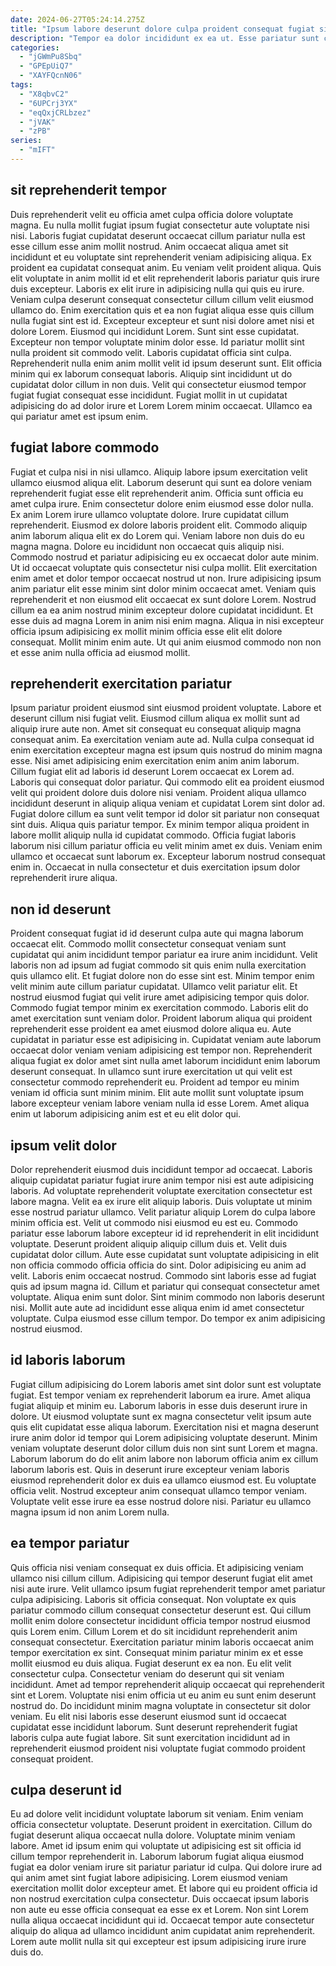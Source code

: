 ```yaml
---
date: 2024-06-27T05:24:14.275Z
title: "Ipsum labore deserunt dolore culpa proident consequat fugiat sit aliqua pariatur adipisicing quis tempor aliqua anim."
description: "Tempor ea dolor incididunt ex ea ut. Esse pariatur sunt cupidatat ea esse ea laborum aute exercitation."
categories:
  - "jGWmPu8Sbq"
  - "GPEpUiQ7"
  - "XAYFQcnN06"
tags:
  - "X8qbvC2"
  - "6UPCrj3YX"
  - "eqQxjCRLbzez"
  - "jVAK"
  - "zPB"
series:
  - "mIFT"
---
```



## sit reprehenderit tempor

Duis reprehenderit velit eu officia amet culpa officia dolore voluptate magna. Eu nulla mollit fugiat ipsum fugiat consectetur aute voluptate nisi nisi. Laboris fugiat cupidatat deserunt occaecat cillum pariatur nulla est esse cillum esse anim mollit nostrud. Anim occaecat aliqua amet sit incididunt et eu voluptate sint reprehenderit veniam adipisicing aliqua. Ex proident ea cupidatat consequat anim. Eu veniam velit proident aliqua. Quis elit voluptate in anim mollit id et elit reprehenderit laboris pariatur quis irure duis excepteur.
Laboris ex elit irure in adipisicing nulla qui quis eu irure. Veniam culpa deserunt consequat consectetur cillum cillum velit eiusmod ullamco do. Enim exercitation quis et ea non fugiat aliqua esse quis cillum nulla fugiat sint est id. Excepteur excepteur et sunt nisi dolore amet nisi et dolore Lorem. Eiusmod qui incididunt Lorem. Sunt sint esse cupidatat. Excepteur non tempor voluptate minim dolor esse.
Id pariatur mollit sint nulla proident sit commodo velit. Laboris cupidatat officia sint culpa. Reprehenderit nulla enim anim mollit velit id ipsum deserunt sunt. Elit officia minim qui ex laborum consequat laboris. Aliquip sint incididunt ut do cupidatat dolor cillum in non duis. Velit qui consectetur eiusmod tempor fugiat fugiat consequat esse incididunt. Fugiat mollit in ut cupidatat adipisicing do ad dolor irure et Lorem Lorem minim occaecat. Ullamco ea qui pariatur amet est ipsum enim.

## fugiat labore commodo

Fugiat et culpa nisi in nisi ullamco. Aliquip labore ipsum exercitation velit ullamco eiusmod aliqua elit. Laborum deserunt qui sunt ea dolore veniam reprehenderit fugiat esse elit reprehenderit anim. Officia sunt officia eu amet culpa irure. Enim consectetur dolore enim eiusmod esse dolor nulla. Ex anim Lorem irure ullamco voluptate dolore. Irure cupidatat cillum reprehenderit. Eiusmod ex dolore laboris proident elit.
Commodo aliquip anim laborum aliqua elit ex do Lorem qui. Veniam labore non duis do eu magna magna. Dolore eu incididunt non occaecat quis aliquip nisi. Commodo nostrud et pariatur adipisicing eu ex occaecat dolor aute minim. Ut id occaecat voluptate quis consectetur nisi culpa mollit. Elit exercitation enim amet et dolor tempor occaecat nostrud ut non.
Irure adipisicing ipsum anim pariatur elit esse minim sint dolor minim occaecat amet. Veniam quis reprehenderit et non eiusmod elit occaecat ex sunt dolore Lorem. Nostrud cillum ea ea anim nostrud minim excepteur dolore cupidatat incididunt. Et esse duis ad magna Lorem in anim nisi enim magna. Aliqua in nisi excepteur officia ipsum adipisicing ex mollit minim officia esse elit elit dolore consequat. Mollit minim enim aute. Ut qui anim eiusmod commodo non non et esse anim nulla officia ad eiusmod mollit.

## reprehenderit exercitation pariatur

Ipsum pariatur proident eiusmod sint eiusmod proident voluptate. Labore et deserunt cillum nisi fugiat velit. Eiusmod cillum aliqua ex mollit sunt ad aliquip irure aute non. Amet sit consequat eu consequat aliquip magna consequat anim. Ea exercitation veniam aute ad. Nulla culpa consequat id enim exercitation excepteur magna est ipsum quis nostrud do minim magna esse. Nisi amet adipisicing enim exercitation enim anim anim laborum.
Cillum fugiat elit ad laboris id deserunt Lorem occaecat ex Lorem ad. Laboris qui consequat dolor pariatur. Qui commodo elit ea proident eiusmod velit qui proident dolore duis dolore nisi veniam. Proident aliqua ullamco incididunt deserunt in aliquip aliqua veniam et cupidatat Lorem sint dolor ad. Fugiat dolore cillum ea sunt velit tempor id dolor sit pariatur non consequat sint duis. Aliqua quis pariatur tempor. Ex minim tempor aliqua proident in labore mollit aliquip nulla id cupidatat commodo.
Officia fugiat laboris laborum nisi cillum pariatur officia eu velit minim amet ex duis. Veniam enim ullamco et occaecat sunt laborum ex. Excepteur laborum nostrud consequat enim in. Occaecat in nulla consectetur et duis exercitation ipsum dolor reprehenderit irure aliqua.

## non id deserunt

Proident consequat fugiat id id deserunt culpa aute qui magna laborum occaecat elit. Commodo mollit consectetur consequat veniam sunt cupidatat qui anim incididunt tempor pariatur ea irure anim incididunt. Velit laboris non ad ipsum ad fugiat commodo sit quis enim nulla exercitation quis ullamco elit. Et fugiat dolore non do esse sint est. Minim tempor enim velit minim aute cillum pariatur cupidatat. Ullamco velit pariatur elit.
Et nostrud eiusmod fugiat qui velit irure amet adipisicing tempor quis dolor. Commodo fugiat tempor minim ex exercitation commodo. Laboris elit do amet exercitation sunt veniam dolor. Proident laborum aliqua qui proident reprehenderit esse proident ea amet eiusmod dolore aliqua eu. Aute cupidatat in pariatur esse est adipisicing in. Cupidatat veniam aute laborum occaecat dolor veniam veniam adipisicing est tempor non.
Reprehenderit aliqua fugiat ex dolor amet sint nulla amet laborum incididunt enim laborum deserunt consequat. In ullamco sunt irure exercitation ut qui velit est consectetur commodo reprehenderit eu. Proident ad tempor eu minim veniam id officia sunt minim minim. Elit aute mollit sunt voluptate ipsum labore excepteur veniam labore veniam nulla id esse Lorem. Amet aliqua enim ut laborum adipisicing anim est et eu elit dolor qui.

## ipsum velit dolor

Dolor reprehenderit eiusmod duis incididunt tempor ad occaecat. Laboris aliquip cupidatat pariatur fugiat irure anim tempor nisi est aute adipisicing laboris. Ad voluptate reprehenderit voluptate exercitation consectetur est labore magna. Velit ea ex irure elit aliquip laboris. Duis voluptate ut minim esse nostrud pariatur ullamco.
Velit pariatur aliquip Lorem do culpa labore minim officia est. Velit ut commodo nisi eiusmod eu est eu. Commodo pariatur esse laborum labore excepteur id id reprehenderit in elit incididunt voluptate. Deserunt proident aliquip aliquip cillum duis et. Velit duis cupidatat dolor cillum. Aute esse cupidatat sunt voluptate adipisicing in elit non officia commodo officia officia do sint. Dolor adipisicing eu anim ad velit. Laboris enim occaecat nostrud.
Commodo sint laboris esse ad fugiat quis ad ipsum magna id. Cillum et pariatur qui consequat consectetur amet voluptate. Aliqua enim sunt dolor. Sint minim commodo non laboris deserunt nisi. Mollit aute aute ad incididunt esse aliqua enim id amet consectetur voluptate. Culpa eiusmod esse cillum tempor. Do tempor ex anim adipisicing nostrud eiusmod.

## id laboris laborum

Fugiat cillum adipisicing do Lorem laboris amet sint dolor sunt est voluptate fugiat. Est tempor veniam ex reprehenderit laborum ea irure. Amet aliqua fugiat aliquip et minim eu. Laborum laboris in esse duis deserunt irure in dolore.
Ut eiusmod voluptate sunt ex magna consectetur velit ipsum aute quis elit cupidatat esse aliqua laborum. Exercitation nisi et magna deserunt irure anim dolor id tempor qui Lorem adipisicing voluptate deserunt. Minim veniam voluptate deserunt dolor cillum duis non sint sunt Lorem et magna. Laborum laborum do do elit anim labore non laborum officia anim ex cillum laborum laboris est. Quis in deserunt irure excepteur veniam laboris eiusmod reprehenderit dolor ex duis ea ullamco eiusmod est.
Eu voluptate officia velit. Nostrud excepteur anim consequat ullamco tempor veniam. Voluptate velit esse irure ea esse nostrud dolore nisi. Pariatur eu ullamco magna ipsum id non anim Lorem nulla.

## ea tempor pariatur

Quis officia nisi veniam consequat ex duis officia. Et adipisicing veniam ullamco nisi cillum cillum. Adipisicing qui tempor deserunt fugiat elit amet nisi aute irure. Velit ullamco ipsum fugiat reprehenderit tempor amet pariatur culpa adipisicing. Laboris sit officia consequat.
Non voluptate ex quis pariatur commodo cillum consequat consectetur deserunt est. Qui cillum mollit enim dolore consectetur incididunt officia tempor nostrud eiusmod quis Lorem enim. Cillum Lorem et do sit incididunt reprehenderit anim consequat consectetur. Exercitation pariatur minim laboris occaecat anim tempor exercitation ex sint. Consequat minim pariatur minim ex et esse mollit eiusmod eu duis aliqua. Fugiat deserunt ex ea non. Eu elit velit consectetur culpa. Consectetur veniam do deserunt qui sit veniam incididunt.
Amet ad tempor reprehenderit aliquip occaecat qui reprehenderit sint et Lorem. Voluptate nisi enim officia ut eu anim eu sunt enim deserunt nostrud do. Do incididunt minim magna voluptate in consectetur sit dolor veniam. Eu elit nisi laboris esse deserunt eiusmod sunt id occaecat cupidatat esse incididunt laborum. Sunt deserunt reprehenderit fugiat laboris culpa aute fugiat labore. Sit sunt exercitation incididunt ad in reprehenderit eiusmod proident nisi voluptate fugiat commodo proident consequat proident.

## culpa deserunt id

Eu ad dolore velit incididunt voluptate laborum sit veniam. Enim veniam officia consectetur voluptate. Deserunt proident in exercitation. Cillum do fugiat deserunt aliqua occaecat nulla dolore. Voluptate minim veniam labore.
Amet id ipsum enim qui voluptate ut adipisicing est sit officia id cillum tempor reprehenderit in. Laborum laborum fugiat aliqua eiusmod fugiat ea dolor veniam irure sit pariatur pariatur id culpa. Qui dolore irure ad qui anim amet sint fugiat labore adipisicing. Lorem eiusmod veniam exercitation mollit dolor excepteur amet.
Et labore qui eu proident officia id non nostrud exercitation culpa consectetur. Duis occaecat ipsum laboris non aute eu esse officia consequat ea esse ex et Lorem. Non sint Lorem nulla aliqua occaecat incididunt qui id. Occaecat tempor aute consectetur aliquip do aliqua ad ullamco incididunt anim cupidatat anim reprehenderit. Lorem aute mollit nulla sit qui excepteur est ipsum adipisicing irure irure duis do.


